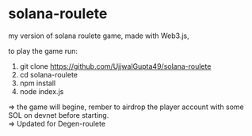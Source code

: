 # solana-roulete
my version of solana roulete game, made with Web3.js,    

to play the game run: 
1) git clone https://github.com/UjjwalGupta49/solana-roulete
2) cd solana-roulete
3) npm install
4) node index.js

=> the game will begine, rember to airdrop the player account with some SOL on devnet before starting.  
=> Updated for Degen-roulete
